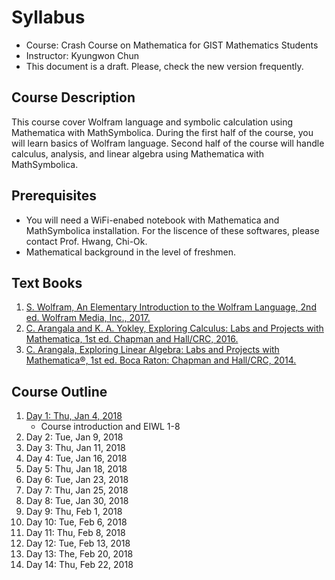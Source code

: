 # Syllabus
* Course: Crash Course on Mathematica for GIST Mathematics Students
* Instructor: Kyungwon Chun
* This document is a draft. Please, check the new version frequently.

## Course Description
This course cover Wolfram language and symbolic calculation using Mathematica with MathSymbolica. During the first half of the course, you will learn basics of Wolfram language. Second half of the course will handle calculus, analysis, and linear algebra using Mathematica with MathSymbolica.

## Prerequisites
* You will need a WiFi-enabed notebook with Mathematica and MathSymbolica installation. For the liscence of these softwares, please contact Prof. Hwang, Chi-Ok.
* Mathematical background in the level of freshmen.

## Text Books
1. [S. Wolfram, An Elementary Introduction to the Wolfram Language, 2nd ed. Wolfram Media, Inc., 2017.](https://www.wolfram.com/language/elementary-introduction/)
1. [C. Arangala and K. A. Yokley, Exploring Calculus: Labs and Projects with Mathematica, 1st ed. Chapman and Hall/CRC, 2016.](https://www.crcpress.com/Exploring-Calculus-Labs-and-Projects-with-Mathematica/Arangala-Yokley/p/book/9781498771016)
1. [C. Arangala, Exploring Linear Algebra: Labs and Projects with Mathematica®, 1st ed. Boca Raton: Chapman and Hall/CRC, 2014.](https://www.crcpress.com/Exploring-Linear-Algebra-Labs-and-Projects-with-Mathematica/Arangala/p/book/9781482241495)

## Course Outline
1. [Day 1: Thu, Jan 4, 2018](day_01.nb)
    * Course introduction and EIWL 1-8
1. Day 2: Tue, Jan 9, 2018
1. Day 3: Thu, Jan 11, 2018
1. Day 4: Tue, Jan 16, 2018
1. Day 5: Thu, Jan 18, 2018
1. Day 6: Tue, Jan 23, 2018
1. Day 7: Thu, Jan 25, 2018
1. Day 8: Tue, Jan 30, 2018
1. Day 9: Thu, Feb 1, 2018
1. Day 10: Tue, Feb 6, 2018
1. Day 11: Thu, Feb 8, 2018
1. Day 12: Tue, Feb 13, 2018
1. Day 13: The, Feb 20, 2018
1. Day 14: Thu, Feb 22, 2018
